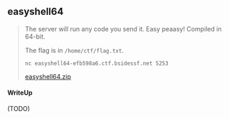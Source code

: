 ## easyshell64

> The server will run any code you send it. Easy peaasy! Compiled in 64-bit.
> 
> The flag is in `/home/ctf/flag.txt`.
> 
> `nc easyshell64-efb598a6.ctf.bsidessf.net 5253`
>
> [easyshell64.zip](./lib/easyshell64.zip)

#### WriteUp

(TODO)